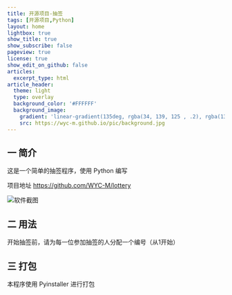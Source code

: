 ```yaml
---
title: 开源项目-抽签
tags: [开源项目,Python]
layout: home
lightbox: true
show_title: true
show_subscribe: false
pageview: true
license: true
show_edit_on_github: false
articles:
  excerpt_type: html
article_header:
  theme: light
  type: overlay
  background_color: '#FFFFFF'
  background_image: 
    gradient: 'linear-gradient(135deg, rgba(34, 139, 125 , .2), rgba(139, 34, 139, .2))'
    src: https://wyc-m.github.io/pic/background.jpg
---
```


<!--more-->

## 一 简介

这是一个简单的抽签程序，使用 Python 编写

项目地址 <https://github.com/WYC-M/lottery>

![软件截图](https://wyc-m.github.io/pic/lottery-screenshot.png)

## 二 用法

开始抽签前，请为每一位参加抽签的人分配一个编号（从1开始）

## 三 打包

本程序使用 Pyinstaller 进行打包